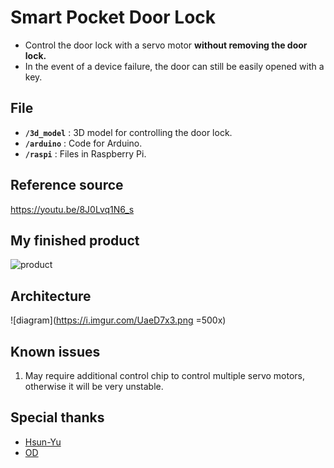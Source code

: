 # Smart Pocket Door Lock
+ Control the door lock with a servo motor **without removing the door lock.**
+ In the event of a device failure, the door can still be easily opened with a key.

## File
+ **`/3d_model`** : 3D model for controlling the door lock.
+ **`/arduino`** : Code for Arduino.
+ **`/raspi`** : Files in Raspberry Pi.

## Reference source
https://youtu.be/8J0Lvq1N6_s

## My finished product
![product](https://i.imgur.com/lgeCqGw.gif)

## Architecture
![diagram](https://i.imgur.com/UaeD7x3.png =500x)

## Known issues
1. May require additional control chip to control multiple servo motors, otherwise it will be very unstable.

## Special thanks
+ [Hsun-Yu](https://github.com/Hsun-Yu)
+ [OD](https://github.com/ODD2)